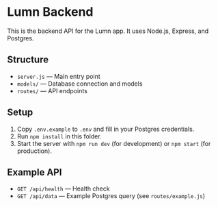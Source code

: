 # Lumn Backend

This is the backend API for the Lumn app. It uses Node.js, Express, and Postgres.

## Structure

- `server.js` — Main entry point
- `models/` — Database connection and models
- `routes/` — API endpoints

## Setup

1. Copy `.env.example` to `.env` and fill in your Postgres credentials.
2. Run `npm install` in this folder.
3. Start the server with `npm run dev` (for development) or `npm start` (for production).

## Example API

- `GET /api/health` — Health check
- `GET /api/data` — Example Postgres query (see `routes/example.js`)
